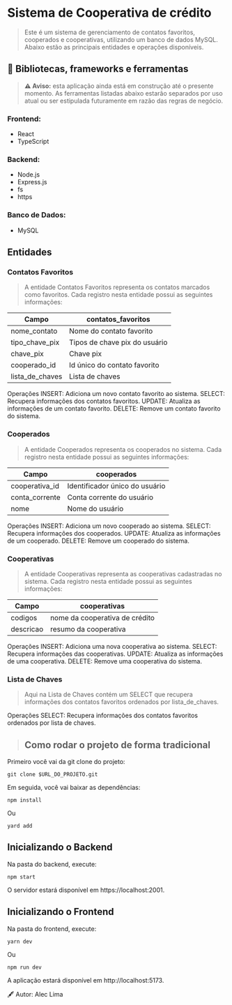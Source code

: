 # Sistema de Cooperativa de crédito

> Este é um sistema de gerenciamento de contatos favoritos, cooperados e cooperativas, utilizando um banco de dados MySQL. Abaixo estão as principais entidades e operações disponíveis.

## 🧰 Bibliotecas, frameworks e ferramentas

> **⚠️ Aviso:** esta aplicação ainda está em construção até o presente momento. As ferramentas listadas abaixo estarão separados por uso atual ou ser estipulada futuramente em razão das regras de negócio.

### Frontend:

- React
- TypeScript

### Backend:

- Node.js
- Express.js
- fs
- https

### Banco de Dados:

- MySQL

## Entidades

### Contatos Favoritos

> A entidade Contatos Favoritos representa os contatos marcados como favoritos. Cada registro nesta entidade possui as seguintes informações:

| Campo           | contatos_favoritos            |
| --------------- | ----------------------------- |
| nome_contato    | Nome do contato favorito      |
| tipo_chave_pix  | Tipos de chave pix do usuário |
| chave_pix       | Chave pix                     |
| cooperado_id    | Id único do contato favorito  |
| lista_de_chaves | Lista de chaves               |

Operações
INSERT: Adiciona um novo contato favorito ao sistema.
SELECT: Recupera informações dos contatos favoritos.
UPDATE: Atualiza as informações de um contato favorito.
DELETE: Remove um contato favorito do sistema.

### Cooperados

> A entidade Cooperados representa os cooperados no sistema. Cada registro nesta entidade possui as seguintes informações:

| Campo          | cooperados                     |
| -------------- | ------------------------------ |
| cooperativa_id | Identificador único do usuário |
| conta_corrente | Conta corrente do usuário      |
| nome           | Nome do usuário                |

Operações
INSERT: Adiciona um novo cooperado ao sistema.
SELECT: Recupera informações dos cooperados.
UPDATE: Atualiza as informações de um cooperado.
DELETE: Remove um cooperado do sistema.

### Cooperativas

> A entidade Cooperativas representa as cooperativas cadastradas no sistema. Cada registro nesta entidade possui as seguintes informações:

| Campo     | cooperativas                   |
| --------- | ------------------------------ |
| codigos   | nome da cooperativa de crédito |
| descricao | resumo da cooperativa          |

Operações
INSERT: Adiciona uma nova cooperativa ao sistema.
SELECT: Recupera informações das cooperativas.
UPDATE: Atualiza as informações de uma cooperativa.
DELETE: Remove uma cooperativa do sistema.

### Lista de Chaves

> Aqui na Lista de Chaves contém um SELECT que recupera informações dos contatos favoritos ordenados por lista_de_chaves.

Operações
SELECT: Recupera informações dos contatos favoritos ordenados por lista de chaves.

> ## Como rodar o projeto de forma tradicional

Primeiro você vai da git clone do projeto:

```
git clone $URL_DO_PROJETO.git
```

Em seguida, você vai baixar as dependências:

```
npm install
```

Ou

```
yard add
```

## Inicializando o Backend

Na pasta do backend, execute:

```
npm start
```

O servidor estará disponível em https://localhost:2001.

## Inicializando o Frontend

Na pasta do frontend, execute:

```
yarn dev
```

Ou

```
npm run dev
```

A aplicação estará disponível em http://localhost:5173.

🖋️ Autor: Alec Lima
